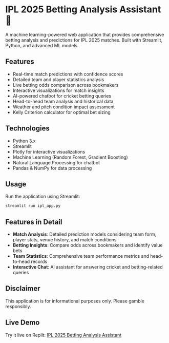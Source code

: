 
# IPL 2025 Betting Analysis Assistant 🏏

A machine learning-powered web application that provides comprehensive betting analysis and predictions for IPL 2025 matches. Built with Streamlit, Python, and advanced ML models.

## Features
- Real-time match predictions with confidence scores
- Detailed team and player statistics analysis
- Live betting odds comparison across bookmakers
- Interactive visualizations for match insights
- AI-powered chatbot for cricket betting queries
- Head-to-head team analysis and historical data
- Weather and pitch condition impact assessment
- Kelly Criterion calculator for optimal bet sizing

## Technologies
- Python 3.x
- Streamlit
- Plotly for interactive visualizations
- Machine Learning (Random Forest, Gradient Boosting)
- Natural Language Processing for chatbot
- Pandas & NumPy for data processing

## Usage
Run the application using Streamlit:
```bash
streamlit run ipl_app.py
```

## Features in Detail
- **Match Analysis**: Detailed prediction models considering team form, player stats, venue history, and match conditions
- **Betting Insights**: Compare odds across bookmakers and identify value bets
- **Team Statistics**: Comprehensive team performance metrics and head-to-head records
- **Interactive Chat**: AI assistant for answering cricket and betting-related queries

## Disclaimer
This application is for informational purposes only. Please gamble responsibly.

## Live Demo
Try it live on Replit: [IPL 2025 Betting Analysis Assistant](https://replit.com/@IshanMulajkar/CricketIntelligence)
